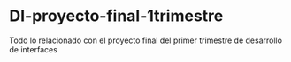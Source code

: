 # DI-proyecto-final-1trimestre
Todo lo relacionado con el proyecto final del primer trimestre de desarrollo de interfaces
